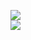 [![](https://img.shields.io/badge/Made%20With-Github%20Spray-lightgrey.svg?style=for-the-badge&logo=github)](https://github.com/Annihil/github-spray#7199)  
[![](https://i.imgur.com/2DrTn0Z.gif)](https://github.com/Annihil/github-spray)